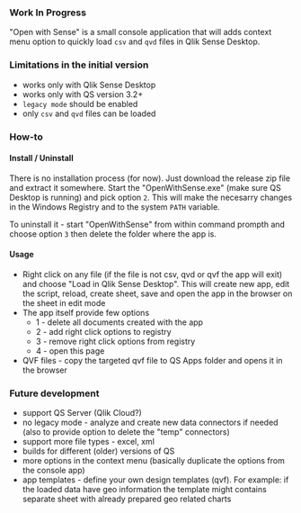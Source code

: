 ### Work In Progress

"Open with Sense" is a small console application that will adds context menu option to quickly load `csv` and `qvd` files in Qlik Sense Desktop. 

### Limitations in the initial version
  * works only with Qlik Sense Desktop
  * works only with QS version 3.2+
  * `legacy mode` should be enabled
  * only `csv` and `qvd` files can be loaded
  
### How-to

#### Install / Uninstall
 There is no installation process (for now). Just download the release zip file and extract it somewhere. Start the "OpenWithSense.exe" (make sure QS Desktop is running) and pick option `2`. This will make the necesarry changes in the Windows Registry and to the system `PATH` variable.
 
 To uninstall it - start "OpenWithSense" from within command prompth and choose option `3` then delete the folder where the app is.

#### Usage
  * Right click on any file (if the file is not csv, qvd or qvf the app will exit) and choose "Load in Qlik Sense Desktop". This will create new app, edit the script, reload, create sheet, save and open the app in the browser on the sheet in edit mode
  * The app itself provide few options
    * 1 - delete all documents created with the app
    * 2 - add right click options to registry
    * 3 - remove right click options from registry
    * 4 - open this page
  * QVF files - copy the targeted qvf file to QS Apps folder and opens it in the browser

### Future development
  * support QS Server (Qlik Cloud?)
  * no legacy mode - analyze and create new data connectors if needed (also to provide option to delete the "temp" connectors)
  * support more file types - excel, xml
  * builds for different (older) versions of QS
  * more options in the context menu (basically duplicate the options from the console app)
  * app templates - define your own design templates (qvf). For example: if the loaded data have geo information the template might contains separate sheet with already prepared geo related charts
